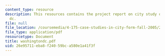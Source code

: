 ```yaml
---
content_type: resource
description: This resources contains the project report on city study of washington
  dc.
file: null
file_location: /coursemedia/4-175-case-studies-in-city-form-fall-2005/26e95711eba8f24059bca580e1a41f3f_washingtondc.pdf
file_type: application/pdf
resourcetype: Document
title: washingtondc.pdf
uid: 26e95711-eba8-f240-59bc-a580e1a41f3f
---
```

